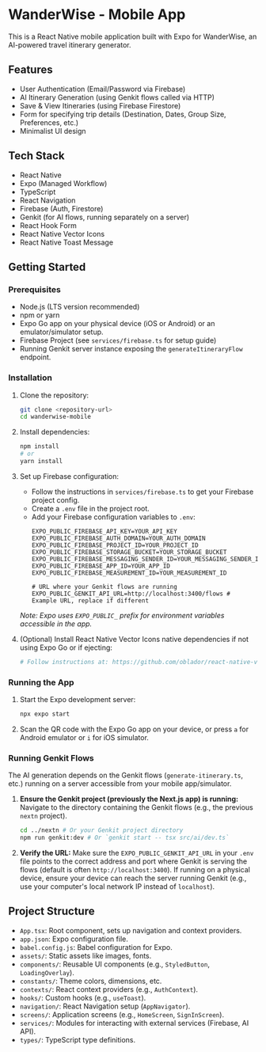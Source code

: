 # WanderWise - Mobile App

This is a React Native mobile application built with Expo for WanderWise, an AI-powered travel itinerary generator.

## Features

-   User Authentication (Email/Password via Firebase)
-   AI Itinerary Generation (using Genkit flows called via HTTP)
-   Save & View Itineraries (using Firebase Firestore)
-   Form for specifying trip details (Destination, Dates, Group Size, Preferences, etc.)
-   Minimalist UI design

## Tech Stack

-   React Native
-   Expo (Managed Workflow)
-   TypeScript
-   React Navigation
-   Firebase (Auth, Firestore)
-   Genkit (for AI flows, running separately on a server)
-   React Hook Form
-   React Native Vector Icons
-   React Native Toast Message

## Getting Started

### Prerequisites

-   Node.js (LTS version recommended)
-   npm or yarn
-   Expo Go app on your physical device (iOS or Android) or an emulator/simulator setup.
-   Firebase Project (see `services/firebase.ts` for setup guide)
-   Running Genkit server instance exposing the `generateItineraryFlow` endpoint.

### Installation

1.  Clone the repository:
    ```bash
    git clone <repository-url>
    cd wanderwise-mobile
    ```
2.  Install dependencies:
    ```bash
    npm install
    # or
    yarn install
    ```
3.  Set up Firebase configuration:
    -   Follow the instructions in `services/firebase.ts` to get your Firebase project config.
    -   Create a `.env` file in the project root.
    -   Add your Firebase configuration variables to `.env`:
        ```
        EXPO_PUBLIC_FIREBASE_API_KEY=YOUR_API_KEY
        EXPO_PUBLIC_FIREBASE_AUTH_DOMAIN=YOUR_AUTH_DOMAIN
        EXPO_PUBLIC_FIREBASE_PROJECT_ID=YOUR_PROJECT_ID
        EXPO_PUBLIC_FIREBASE_STORAGE_BUCKET=YOUR_STORAGE_BUCKET
        EXPO_PUBLIC_FIREBASE_MESSAGING_SENDER_ID=YOUR_MESSAGING_SENDER_ID
        EXPO_PUBLIC_FIREBASE_APP_ID=YOUR_APP_ID
        EXPO_PUBLIC_FIREBASE_MEASUREMENT_ID=YOUR_MEASUREMENT_ID

        # URL where your Genkit flows are running
        EXPO_PUBLIC_GENKIT_API_URL=http://localhost:3400/flows # Example URL, replace if different
        ```
    *Note: Expo uses `EXPO_PUBLIC_` prefix for environment variables accessible in the app.*

4.  (Optional) Install React Native Vector Icons native dependencies if not using Expo Go or if ejecting:
    ```bash
    # Follow instructions at: https://github.com/oblador/react-native-vector-icons#installation
    ```

### Running the App

1.  Start the Expo development server:
    ```bash
    npx expo start
    ```
2.  Scan the QR code with the Expo Go app on your device, or press `a` for Android emulator or `i` for iOS simulator.

### Running Genkit Flows

The AI generation depends on the Genkit flows (`generate-itinerary.ts`, etc.) running on a server accessible from your mobile app/simulator.

1.  **Ensure the Genkit project (previously the Next.js app) is running:**
    Navigate to the directory containing the Genkit flows (e.g., the previous `nextn` project).
    ```bash
    cd ../nextn # Or your Genkit project directory
    npm run genkit:dev # Or `genkit start -- tsx src/ai/dev.ts`
    ```
2.  **Verify the URL:** Make sure the `EXPO_PUBLIC_GENKIT_API_URL` in your `.env` file points to the correct address and port where Genkit is serving the flows (default is often `http://localhost:3400`). If running on a physical device, ensure your device can reach the server running Genkit (e.g., use your computer's local network IP instead of `localhost`).

## Project Structure

-   `App.tsx`: Root component, sets up navigation and context providers.
-   `app.json`: Expo configuration file.
-   `babel.config.js`: Babel configuration for Expo.
-   `assets/`: Static assets like images, fonts.
-   `components/`: Reusable UI components (e.g., `StyledButton`, `LoadingOverlay`).
-   `constants/`: Theme colors, dimensions, etc.
-   `contexts/`: React context providers (e.g., `AuthContext`).
-   `hooks/`: Custom hooks (e.g., `useToast`).
-   `navigation/`: React Navigation setup (`AppNavigator`).
-   `screens/`: Application screens (e.g., `HomeScreen`, `SignInScreen`).
-   `services/`: Modules for interacting with external services (Firebase, AI API).
-   `types/`: TypeScript type definitions.
